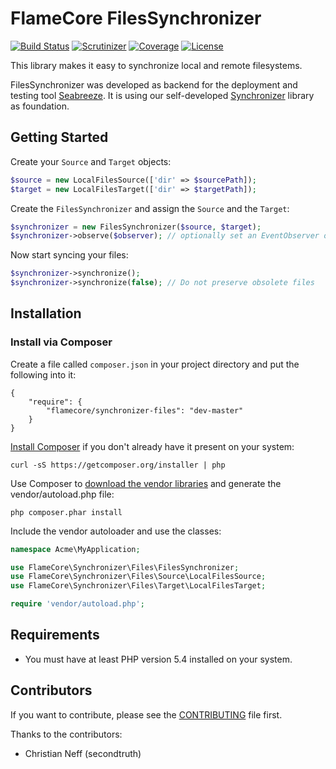 FlameCore FilesSynchronizer
===========================

[![Build Status](https://img.shields.io/travis/FlameCore/FilesSynchronizer.svg)](https://travis-ci.org/FlameCore/FilesSynchronizer)
[![Scrutinizer](http://img.shields.io/scrutinizer/g/FlameCore/FilesSynchronizer.svg)](https://scrutinizer-ci.com/g/FlameCore/FilesSynchronizer)
[![Coverage](http://img.shields.io/codeclimate/coverage/github/FlameCore/FilesSynchronizer.svg)](https://codeclimate.com/github/FlameCore/FilesSynchronizer/coverage)
[![License](http://img.shields.io/packagist/l/flamecore/synchronizer-files.svg)](https://packagist.org/packages/flamecore/synchronizer-files)

This library makes it easy to synchronize local and remote filesystems.

FilesSynchronizer was developed as backend for the deployment and testing tool [Seabreeze](https://github.com/FlameCore/Seabreeze).
It is using our self-developed [Synchronizer](https://github.com/FlameCore/Synchronizer) library as foundation.


Getting Started
---------------

Create your `Source` and `Target` objects:

```php
$source = new LocalFilesSource(['dir' => $sourcePath]);
$target = new LocalFilesTarget(['dir' => $targetPath]);
```

Create the `FilesSynchronizer` and assign the `Source` and the `Target`: 

```php
$synchronizer = new FilesSynchronizer($source, $target);
$synchronizer->observe($observer); // optionally set an EventObserver object
```

Now start syncing your files:

```php
$synchronizer->synchronize();
$synchronizer->synchronize(false); // Do not preserve obsolete files
```


Installation
------------

### Install via Composer

Create a file called `composer.json` in your project directory and put the following into it:

```
{
    "require": {
        "flamecore/synchronizer-files": "dev-master"
    }
}
```

[Install Composer](https://getcomposer.org/doc/00-intro.md#installation-nix) if you don't already have it present on your system:

    curl -sS https://getcomposer.org/installer | php

Use Composer to [download the vendor libraries](https://getcomposer.org/doc/00-intro.md#using-composer) and generate the vendor/autoload.php file:

    php composer.phar install

Include the vendor autoloader and use the classes:

```php
namespace Acme\MyApplication;

use FlameCore\Synchronizer\Files\FilesSynchronizer;
use FlameCore\Synchronizer\Files\Source\LocalFilesSource;
use FlameCore\Synchronizer\Files\Target\LocalFilesTarget;

require 'vendor/autoload.php';
```


Requirements
------------

* You must have at least PHP version 5.4 installed on your system.


Contributors
------------

If you want to contribute, please see the [CONTRIBUTING](CONTRIBUTING.md) file first.

Thanks to the contributors:

* Christian Neff (secondtruth)
